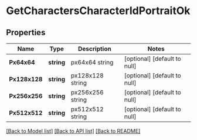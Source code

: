 # GetCharactersCharacterIdPortraitOk

## Properties
Name | Type | Description | Notes
------------ | ------------- | ------------- | -------------
**Px64x64** | **string** | px64x64 string | [optional] [default to null]
**Px128x128** | **string** | px128x128 string | [optional] [default to null]
**Px256x256** | **string** | px256x256 string | [optional] [default to null]
**Px512x512** | **string** | px512x512 string | [optional] [default to null]

[[Back to Model list]](../README.md#documentation-for-models) [[Back to API list]](../README.md#documentation-for-api-endpoints) [[Back to README]](../README.md)


